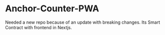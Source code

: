 # Anchor-Counter-PWA
Needed a new repo because of an update with breaking changes. Its Smart Contract with frontend in Nextjs.
